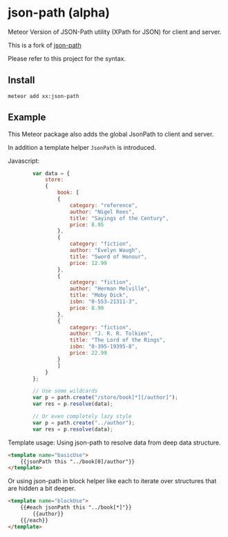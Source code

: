 json-path (alpha) 
=========

Meteor Version of JSON-Path utility (XPath for JSON) for client and server.

This is a fork of [json-path](https://github.com/flitbit/json-path)

Please refer to this project for the syntax.

## Install

`meteor add xx:json-path`

## Example

This Meteor package also adds the global JsonPath to client and server.

In addition a template helper `JsonPath` is introduced.

Javascript:
```javascript
		var data = {
			store:
			{
				book: [
				{
					category: "reference",
					author: "Nigel Rees",
					title: "Sayings of the Century",
					price: 8.95
				},
				{
					category: "fiction",
					author: "Evelyn Waugh",
					title: "Sword of Honour",
					price: 12.99
				},
				{
					category: "fiction",
					author: "Herman Melville",
					title: "Moby Dick",
					isbn: "0-553-21311-3",
					price: 8.99
				},
				{
					category: "fiction",
					author: "J. R. R. Tolkien",
					title: "The Lord of the Rings",
					isbn: "0-395-19395-8",
					price: 22.99
				}
				]
			}
		};

        // Use some wildcards
        var p = path.create("/store/book[*][/author]");
        var res = p.resolve(data);

        // Or even completely lazy style
        var p = path.create("../author");
        var res = p.resolve(data);
```

Template usage:
Using json-path to resolve data from deep data structure.
```html
<template name="basicUse">
    {{jsonPath this "../book[0]/author"}}
</template>
```
Or using json-path in block helper like each to iterate over structures that are hidden a bit deeper.
```html
<template name="blockUse">
    {{#each jsonPath this "../book[*]"}}
        {{author}}
    {{/each}}
</template>
```


